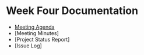 
# Week Four Documentation
- [Meeting Agenda](Meeting-Agenda-Week-4.pdf)
- [Meeting Minutes]
- [Project Status Report]
- [Issue Log]
